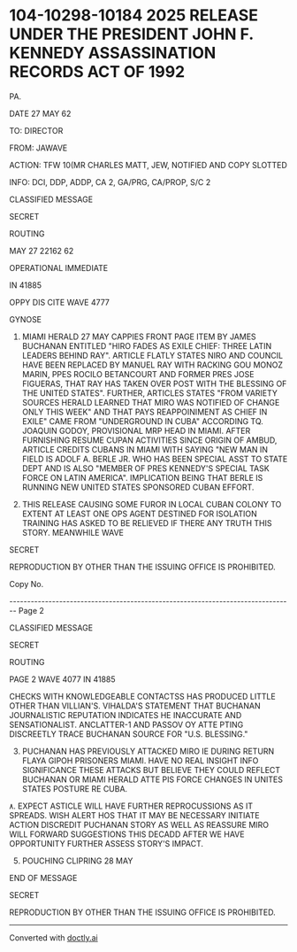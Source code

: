 # 104-10298-10184 2025 RELEASE UNDER THE PRESIDENT JOHN F. KENNEDY ASSASSINATION RECORDS ACT OF 1992

PA.

DATE 27 MAY 62

TO: DIRECTOR

FROM: JAWAVE

ACTION: TFW 10(MR CHARLES MATT, JEW, NOTIFIED AND COPY SLOTTED

INFO: DCI, DDP, ADDP, CA 2, GA/PRG, CA/PROP, S/C 2

CLASSIFIED MESSAGE

SECRET

ROUTING

MAY 27 22162 62

OPERATIONAL IMMEDIATE

IN 41885

OPPY DIS CITE WAVE 4777

GYNOSE

1. MIAMI HERALD 27 MAY CAPPIES FRONT PAGE ITEM BY JAMES BUCHANAN ENTITLED "HIRO FADES AS EXILE CHIEF: THREE LATIN LEADERS BEHIND RAY". ARTICLE FLATLY STATES NIRO AND COUNCIL HAVE BEEN REPLACED BY MANUEL RAY WITH RACKING GOU MONOZ MARIN, PPES ROCILO BETANCOURT AND FORMER PRES JOSE FIGUERAS, THAT RAY HAS TAKEN OVER POST WITH THE BLESSING OF THE UNITED STATES". FURTHER, ARTICLES STATES "FROM VARIETY SOURCES HERALD LEARNED THAT MIRO WAS NOTIFIED OF CHANGE ONLY THIS WEEK" AND THAT PAYS REAPPOINIMENT AS CHIEF IN EXILE" CAME FROM "UNDERGROUND IN CUBA" ACCORDING TQ. JOAQUIN GODOY, PROVISIONAL MRP HEAD IN MIAMI. AFTER FURNISHING RESUME CUPAN ACTIVITIES SINCE ORIGIN OF AMBUD, ARTICLE CREDITS CUBANS IN MIAMI WITH SAYING "NEW MAN IN FIELD IS ADOLF A. BERLE JR. WHO HAS BEEN SPECIAL ASST TO STATE DEPT AND IS ALSO "MEMBER OF PRES KENNEDY'S SPECIAL TASK FORCE ON LATIN AMERICA". IMPLICATION BEING THAT BERLE IS RUNNING NEW UNITED STATES SPONSORED CUBAN EFFORT.

2. THIS RELEASE CAUSING SOME FUROR IN LOCAL CUBAN COLONY TO EXTENT AT LEAST ONE OPS AGENT DESTINED FOR ISOLATION TRAINING HAS ASKED TO BE RELIEVED IF THERE ANY TRUTH THIS STORY. MEANWHILE WAVE

SECRET

REPRODUCTION BY OTHER THAN THE ISSUING OFFICE IS PROHIBITED.

Copy No.


-------------------------------------------------------------------------------- Page 2

CLASSIFIED MESSAGE

SECRET

ROUTING

PAGE 2
WAVE 4077 IN 41885

CHECKS WITH KNOWLEDGEABLE CONTACTSS HAS PRODUCED LITTLE OTHER THAN
VILLIAN'S. VIHALDA'S STATEMENT THAT BUCHANAN JOURNALISTIC REPUTATION
INDICATES HE INACCURATE AND SENSATIONALIST. ANCLATTER-1 AND PASSOV OY
ATTE PTING DISCREETLY TRACE BUCHANAN SOURCE FOR "U.S. BLESSING."

3. PUCHANAN HAS PREVIOUSLY ATTACKED MIRO IE DURING RETURN FLAYA
   GIPOH PRISONERS MIAMI. HAVE NO REAL INSIGHT INFO SIGNIFICANCE THESE
   ATTACKS BUT BELIEVE THEY COULD REFLECT BUCHANAN OR MIAMI HERALD
   ATTE PIS FORCE CHANGES IN UNITES STATES POSTURE RE CUBA.

۸. EXPECT ASTICLE WILL HAVE FURTHER REPROCUSSIONS AS IT SPREADS.
   WISH ALERT HOS THAT IT MAY BE NECESSARY INITIATE ACTION DISCREDIT
   PUCHANAN STORY AS WELL AS REASSURE MIRO WILL FORWARD SUGGESTIONS THIS
   DECADD AFTER WE HAVE OPPORTUNITY FURTHER ASSESS STORY'S IMPACT.

5. POUCHING CLIPRING 28 MAY

END OF MESSAGE

SECRET

REPRODUCTION BY OTHER THAN THE ISSUING OFFICE IS PROHIBITED.


---
Converted with [doctly.ai](https://doctly.ai)